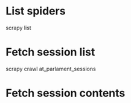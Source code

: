 

List spiders
============

scrapy list


Fetch session list
==================

scrapy crawl at_parlament_sessions

Fetch session contents
======================

